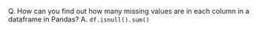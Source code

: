 Q. How can you find out how many missing values are in each column in a dataframe in Pandas?
A. `df.isnull().sum()`